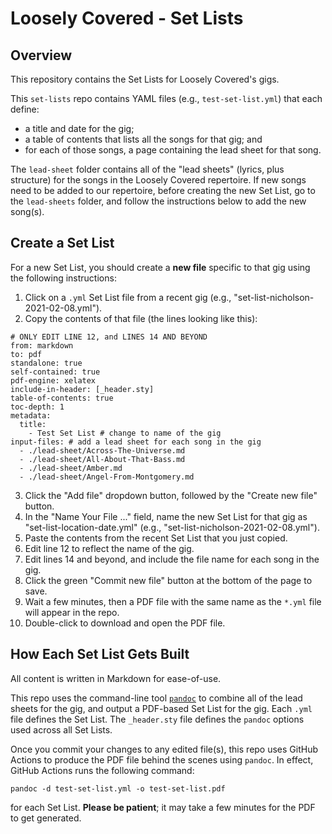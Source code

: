 # Loosely Covered - Set Lists

## Overview

This repository contains the Set Lists for Loosely Covered's gigs.

This `set-lists` repo contains YAML files (e.g., `test-set-list.yml`) that each define:

- a title and date for the gig;
- a table of contents that lists all the songs for that gig; and
- for each of those songs, a page containing the lead sheet for that song.

The `lead-sheet` folder contains all of the "lead sheets" (lyrics, plus structure) for the songs in the Loosely Covered repertoire.  If new songs need to be added to our repertoire, before creating the new Set List, go to the `lead-sheets` folder, and follow the instructions below to add the new song(s).

## Create a Set List

For a new Set List, you should create a **new file** specific to that gig using the following instructions:

1. Click on a `.yml` Set List file from a recent gig (e.g., "set-list-nicholson-2021-02-08.yml").
2. Copy the contents of that file (the lines looking like this):

  ```
  # ONLY EDIT LINE 12, and LINES 14 AND BEYOND
  from: markdown
  to: pdf
  standalone: true
  self-contained: true
  pdf-engine: xelatex
  include-in-header: [_header.sty]
  table-of-contents: true
  toc-depth: 1
  metadata:
    title:
      - Test Set List # change to name of the gig
  input-files: # add a lead sheet for each song in the gig
    - ./lead-sheet/Across-The-Universe.md
    - ./lead-sheet/All-About-That-Bass.md
    - ./lead-sheet/Amber.md
    - ./lead-sheet/Angel-From-Montgomery.md
  ```

3. Click the "Add file" dropdown button, followed by the "Create new file" button.
4. In the "Name Your File ..." field, name the new Set List for that gig as "set-list-location-date.yml" (e.g., "set-list-nicholson-2021-02-08.yml").
5. Paste the contents from the recent Set List that you just copied.
6. Edit line 12 to reflect the name of the gig.
7. Edit lines 14 and beyond, and include the file name for each song in the gig.
8. Click the green "Commit new file" button at the bottom of the page to save.
9. Wait a few minutes, then a PDF file with the same name as the `*.yml` file will appear in the repo.
10. Double-click to download and open the PDF file.

## How Each Set List Gets Built

All content is written in Markdown for ease-of-use.

This repo uses the command-line tool [`pandoc`](https://pandoc.org) to combine all of the lead sheets for the gig, and output a PDF-based Set List for the gig.  Each `.yml` file defines the Set List.  The `_header.sty` file defines the `pandoc` options used across all Set Lists.

Once you commit your changes to any edited file(s), this repo uses GitHub Actions to produce the PDF file behind the scenes using `pandoc`.  In effect, GitHub Actions runs the following command:

`pandoc -d test-set-list.yml -o test-set-list.pdf`

for each Set List.  **Please be patient**; it may take a few minutes for the PDF to get generated.
